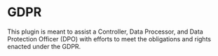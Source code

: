 # GDPR
This plugin is meant to assist a Controller, Data Processor, and Data Protection Officer (DPO) with efforts to meet the obligations and rights enacted under the GDPR.
